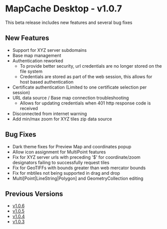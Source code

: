 # MapCache Desktop - v1.0.7

This beta release includes new features and several bug fixes

## New Features
 * Support for XYZ server subdomains
 * Base map management
 * Authentication reworked
   * To provide better security, url credentials are no longer stored on the file system
   * Credentials are stored as part of the web session, this allows for host based authentication
 * Certificate authentication (Limited to one certificate selection per session)
 * URL data source / Base map connection troubleshooting
   * Allows for updating credentials when 401 http response code is received
 * Disconnected from internet warning
 * Add min/max zoom for XYZ tiles zip data source
 
## Bug Fixes
 * Dark theme fixes for Preview Map and coordinates popup
 * Allow icon assignment for MultiPoint features
 * Fix for XYZ server urls with preceding '$' for coordinate/zoom designators failing to successfully request tiles
 * Fix for GeoTIFFs with bounds greater than web mercator bounds
 * Fix for mbtiles not being supported in drag and drop
 * Multi[Point|LineString|Polygon] and GeometryCollection editing

## Previous Versions
 * [v1.0.6](https://github.com/ngageoint/mapcache-electron/blob/v1.0.6/changelog/v1.0.6.md)
 * [v1.0.5](https://github.com/ngageoint/mapcache-electron/blob/v1.0.5/changelog/v1.0.5.md)
 * [v1.0.4](https://github.com/ngageoint/mapcache-electron/blob/v1.0.5/changelog/v1.0.4.md)
 * [v1.0.3](https://github.com/ngageoint/mapcache-electron/blob/v1.0.5/changelog/v1.0.3.md)


